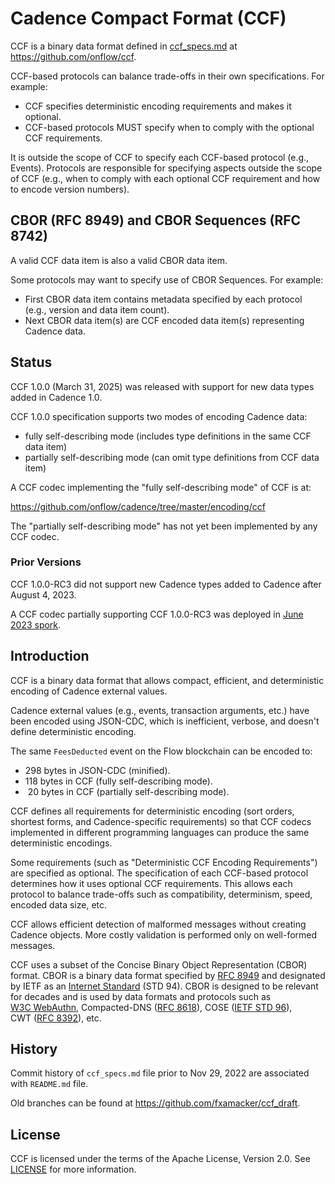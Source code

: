 # Cadence Compact Format (CCF)

CCF is a binary data format defined in [ccf_specs.md](ccf_specs.md) at https://github.com/onflow/ccf.

CCF-based protocols can balance trade-offs in their own specifications. For example:
- CCF specifies deterministic encoding requirements and makes it optional.
- CCF-based protocols MUST specify when to comply with the optional CCF requirements.

It is outside the scope of CCF to specify each CCF-based protocol (e.g., Events). Protocols are responsible for specifying aspects outside the scope of CCF (e.g., when to comply with each optional CCF requirement and how to encode version numbers).

## CBOR (RFC 8949) and CBOR Sequences (RFC 8742)

A valid CCF data item is also a valid CBOR data item.

Some protocols may want to specify use of CBOR Sequences. For example:
- First CBOR data item contains metadata specified by each protocol (e.g., version and data item count).
- Next CBOR data item(s) are CCF encoded data item(s) representing Cadence data.

## Status

CCF 1.0.0 (March 31, 2025) was released with support for new data types added in Cadence 1.0. 

CCF 1.0.0 specification supports two modes of encoding Cadence data:
- fully self-describing mode (includes type definitions in the same CCF data item)
- partially self-describing mode (can omit type definitions from CCF data item)

A CCF codec implementing the "fully self-describing mode" of CCF is at:

https://github.com/onflow/cadence/tree/master/encoding/ccf

The "partially self-describing mode" has not yet been implemented by any CCF codec.

### Prior Versions

CCF 1.0.0-RC3 did not support new Cadence types added to Cadence after August 4, 2023.

A CCF codec partially supporting CCF 1.0.0-RC3 was deployed in [June 2023 spork](https://developers.flow.com/concepts/nodes/node-operation/upcoming-sporks).

## Introduction

CCF is a binary data format that allows compact, efficient, and deterministic encoding of Cadence external values.

Cadence external values (e.g., events, transaction arguments, etc.) have been encoded using JSON-CDC, which is inefficient, verbose, and doesn't define deterministic encoding.

The same `FeesDeducted` event on the Flow blockchain can be encoded to:
- 298 bytes in JSON-CDC (minified).
- 118 bytes in CCF (fully self-describing mode).
- &nbsp;20 bytes in CCF (partially self-describing mode).

CCF defines all requirements for deterministic encoding (sort orders, shortest forms, and Cadence-specific requirements) so that CCF codecs implemented in different programming languages can produce the same deterministic encodings.

Some requirements (such as "Deterministic CCF Encoding Requirements") are specified as optional. The specification of each CCF-based protocol determines how it uses optional CCF requirements. This allows each protocol to balance trade-offs such as compatibility, determinism, speed, encoded data size, etc.

CCF allows efficient detection of malformed messages without creating Cadence objects. More costly validation is performed only on well-formed messages.

CCF uses a subset of the Concise Binary Object Representation (CBOR) format. CBOR is a binary data format specified by [RFC 8949](https://www.rfc-editor.org/info/std94) and designated by IETF as an [Internet Standard](https://www.ietf.org/rfc/std-index.txt) (STD&nbsp;94). CBOR is designed to be relevant for decades and is used by data formats and protocols such as [W3C&nbsp;WebAuthn](https://www.w3.org/TR/webauthn-2/), Compacted-DNS&nbsp;([RFC&nbsp;8618](https://www.rfc-editor.org/rfc/rfc8618.html)), COSE&nbsp;([IETF&nbsp;STD&nbsp;96](https://www.rfc-editor.org/info/std96)), CWT&nbsp;([RFC&nbsp;8392](https://www.rfc-editor.org/info/rfc8392)), etc.

## History

Commit history of `ccf_specs.md` file prior to Nov 29, 2022 are associated with `README.md` file.

Old branches can be found at https://github.com/fxamacker/ccf_draft.

## License

CCF is licensed under the terms of the Apache License, Version 2.0. See [LICENSE](LICENSE) for more information.

